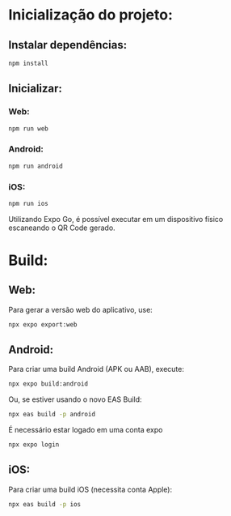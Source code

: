 # Inicialização do projeto:

## Instalar dependências:

```bash
npm install
```

## Inicializar:

### Web:
```bash
npm run web
```

### Android:
```bash
npm run android
```

### iOS:
```bash
npm run ios
```

Utilizando Expo Go, é possível executar em um dispositivo físico escaneando o QR Code gerado.

# Build:

## Web:
Para gerar a versão web do aplicativo, use:

```bash
npx expo export:web
```

## Android:
Para criar uma build Android (APK ou AAB), execute:

```bash
npx expo build:android
```

Ou, se estiver usando o novo EAS Build:

```bash
npx eas build -p android
```

É necessário estar logado em uma conta expo

```bash
npx expo login
```

## iOS:
Para criar uma build iOS (necessita conta Apple):

```bash
npx eas build -p ios
```
